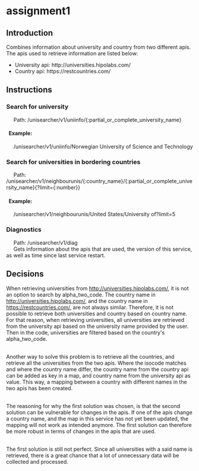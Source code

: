 # assignment1

## Introduction 

Combines information about university and country from two different apis. <br>
The apis used to retrieve information are listed below:
<ul>
  <li>University api: http://universities.hipolabs.com/</li>  
  <li>Country api: https://restcountries.com/</li>  
</ul>

## Instructions
### Search for university
&nbsp;&nbsp;&nbsp;&nbsp; 
Path: /unisearcher/v1/uniinfo/{:partial_or_complete_university_name}
&nbsp;&nbsp;&nbsp;&nbsp;
#### &nbsp; Example:
&nbsp;&nbsp;&nbsp;&nbsp;
/unisearcher/v1/uniinfo/Norwegian University of Science and Technology
### Search for universities in bordering countries
&nbsp;&nbsp;&nbsp;&nbsp; 
Path: /unisearcher/v1/neighbourunis/{:country_name}/{:partial_or_complete_university_name}{?limit={:number}}
&nbsp;&nbsp;&nbsp;&nbsp;
#### &nbsp; Example:
&nbsp;&nbsp;&nbsp;&nbsp;
/unisearcher/v1/neighbourunis/United States/University of?limit=5
### Diagnostics
&nbsp;&nbsp;&nbsp;&nbsp;
Path: /unisearcher/v1/diag<br>
&nbsp;&nbsp;&nbsp;&nbsp; Gets information about the apis that are used, the version of this service, as well as time since last service restart.

## Decisions 
When retrieving universities from http://universities.hipolabs.com/, it is not an option to search by alpha_two_code. 
The country name in http://universities.hipolabs.com/, and the country name in https://restcountries.com/, are not always similar.
Therefore, it is not possible to retrieve both universities and country based on country name.
For that reason, when retrieving universities, all universities are retrieved from the university api based on the university name
provided by the user. Then in the code, universities are filtered based on the country's alpha_two_code.<br><br>

Another way to solve this problem is to retrieve all the countries, and retrieve all the universities from the two apis. Where the isocode matches
and where the country name differ, the country name from the country api can be added as key in a map, and country name from
the university api as value. This way, a mapping between a country with different names in the two apis has been created.<br><br>

The reasoning for why the first solution was chosen, is that the second solution can be vulnerable for changes in the apis.
If one of the apis change a country name, and the map in this service has not yet been updated, the mapping will not work as intended anymore.
The first solution can therefore be more robust in terms of changes in the apis that are used.<br><br>

The first solution is still not perfect. Since all universities with a said name is retrieved, there is a great chance that a lot of
unnecessary data will be collected and processed. <br><br>

